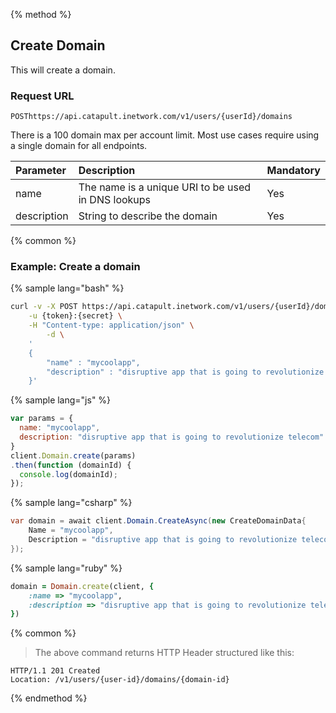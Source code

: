 {% method %}

## Create Domain
This will create a domain.

### Request URL

<code class="post">POST</code>`https://api.catapult.inetwork.com/v1/users/{userId}/domains`


<aside class="alert general small">
There is a 100 domain max per account limit. Most use cases require using a single domain for all endpoints.
</aside>

| Parameter   | Description                                        | Mandatory |
|:------------|:---------------------------------------------------|:----------|
| name        | The name is a unique URI to be used in DNS lookups | Yes       |
| description | String to describe the domain                      | Yes       |

{% common %}

### Example: Create a domain

{% sample lang="bash" %}

```bash
curl -v -X POST https://api.catapult.inetwork.com/v1/users/{userId}/domains \
	-u {token}:{secret} \
	-H "Content-type: application/json" \
		-d \
	'
	{
		"name" : "mycoolapp",
		"description" : "disruptive app that is going to revolutionize telecom"
	}'
```

{% sample lang="js" %}

```js
var params = {
  name: "mycoolapp",
  description: "disruptive app that is going to revolutionize telecom"
}
client.Domain.create(params)
.then(function (domainId) {
  console.log(domainId);
});
```

{% sample lang="csharp" %}

```csharp
var domain = await client.Domain.CreateAsync(new CreateDomainData{
	Name = "mycoolapp",
	Description = "disruptive app that is going to revolutionize telecom"
});
```

{% sample lang="ruby" %}

```ruby
domain = Domain.create(client, {
	:name => "mycoolapp",
	:description => "disruptive app that is going to revolutionize telecom"
})
```

{% common %}


> The above command returns HTTP Header structured like this:

```
HTTP/1.1 201 Created
Location: /v1/users/{user-id}/domains/{domain-id}
```
{% endmethod %}

